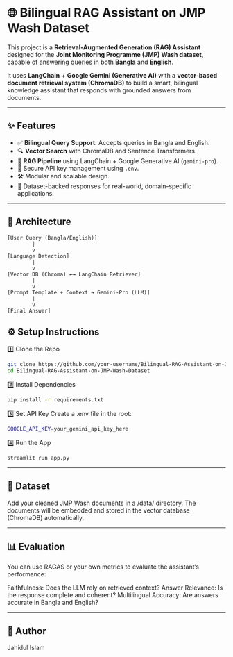 # 🌐 Bilingual RAG Assistant on JMP Wash Dataset

This project is a **Retrieval-Augmented Generation (RAG) Assistant** designed for the **Joint Monitoring Programme (JMP) Wash dataset**, capable of answering queries in both **Bangla** and **English**.

It uses **LangChain** + **Google Gemini (Generative AI)** with a **vector-based document retrieval system (ChromaDB)** to build a smart, bilingual knowledge assistant that responds with grounded answers from documents.

---

## ✨ Features

- ✅ **Bilingual Query Support**: Accepts queries in Bangla and English.
- 🔍 **Vector Search** with ChromaDB and Sentence Transformers.
- 🧠 **RAG Pipeline** using LangChain + Google Generative AI (`gemini-pro`).
- 🔐 Secure API key management using `.env`.
- 🛠️ Modular and scalable design.
- 📄 Dataset-backed responses for real-world, domain-specific applications.

---

## 🧩 Architecture

```text
[User Query (Bangla/English)]
        |
        v
[Language Detection]
        |
        v
[Vector DB (Chroma) ←→ LangChain Retriever]
        |
        v
[Prompt Template + Context → Gemini-Pro (LLM)]
        |
        v
[Final Answer]
```

## ⚙️ Setup Instructions
1️⃣ Clone the Repo

```bash
git clone https://github.com/your-username/Bilingual-RAG-Assistant-on-JMP-Wash-Dataset.git
cd Bilingual-RAG-Assistant-on-JMP-Wash-Dataset
```

2️⃣ Install Dependencies
```bash
pip install -r requirements.txt
```

3️⃣ Set API Key
Create a .env file in the root:
```bash
GOOGLE_API_KEY=your_gemini_api_key_here
```
4️⃣ Run the App
```bash
streamlit run app.py
```
---
## 📁 Dataset
Add your cleaned JMP Wash documents in a /data/ directory.
The documents will be embedded and stored in the vector database (ChromaDB) automatically.

---
## 📊 Evaluation
You can use RAGAS or your own metrics to evaluate the assistant’s performance:

Faithfulness: Does the LLM rely on retrieved context?
Answer Relevance: Is the response complete and coherent?
Multilingual Accuracy: Are answers accurate in Bangla and English?

---

## 👤 Author
Jahidul Islam

